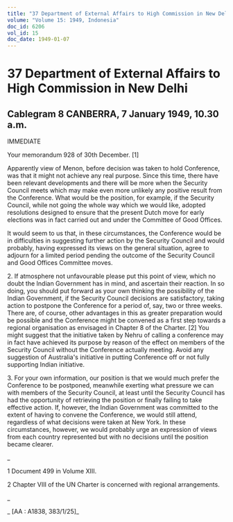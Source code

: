 ```yaml
---
title: "37 Department of External Affairs to High Commission in New Delhi"
volume: "Volume 15: 1949, Indonesia"
doc_id: 6206
vol_id: 15
doc_date: 1949-01-07
---
```


# 37 Department of External Affairs to High Commission in New Delhi

## Cablegram 8 CANBERRA, 7 January 1949, 10.30 a.m.

IMMEDIATE

Your memorandum 928 of 30th December. [1]

Apparently view of Menon, before decision was taken to hold Conference, was that it might not achieve any real purpose. Since this time, there have been relevant developments and there will be more when the Security Council meets which may make even more unlikely any positive result from the Conference. What would be the position, for example, if the Security Council, while not going the whole way which we would like, adopted resolutions designed to ensure that the present Dutch move for early elections was in fact carried out and under the Committee of Good Offices.

It would seem to us that, in these circumstances, the Conference would be in difficulties in suggesting further action by the Security Council and would probably, having expressed its views on the general situation, agree to adjourn for a limited period pending the outcome of the Security Council and Good Offices Committee moves.

2\. If atmosphere not unfavourable please put this point of view, which no doubt the Indian Government has in mind, and ascertain their reaction. In so doing, you should put forward as your own thinking the possibility of the Indian Government, if the Security Council decisions are satisfactory, taking action to postpone the Conference for a period of, say, two or three weeks. There are, of course, other advantages in this as greater preparation would be possible and the Conference might be convened as a first step towards a regional organisation as envisaged in Chapter 8 of the Charter. [2] You might suggest that the initiative taken by Nehru of calling a conference may in fact have achieved its purpose by reason of the effect on members of the Security Council without the Conference actually meeting. Avoid any suggestion of Australia's initiative in putting Conference off or not fully supporting Indian initiative.

3\. For your own information, our position is that we would much prefer the Conference to be postponed, meanwhile exerting what pressure we can with members of the Security Council, at least until the Security Council has had the opportunity of retrieving the position or finally failing to take effective action. If, however, the Indian Government was committed to the extent of having to convene the Conference, we would still attend, regardless of what decisions were taken at New York. In these circumstances, however, we would probably urge an expression of views from each country represented but with no decisions until the position became clearer.

_

1 Document 499 in Volume XIII.

2 Chapter VIII of the UN Charter is concerned with regional arrangements.

_

_ [AA : A1838, 383/1/25]_
